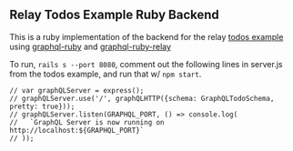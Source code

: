 ## Relay Todos Example Ruby Backend
This is a ruby implementation of the backend for the relay [todos example](https://github.com/facebook/relay/tree/master/examples/todo) using
[graphql-ruby](https://github.com/rmosolgo/graphql-ruby) and [graphql-ruby-relay](https://github.com/rmosolgo/graphql-ruby-relay)

To run, `rails s --port 8080`, comment out the following lines in server.js
from the todos example, and run that w/ `npm start`.

```
// var graphQLServer = express();
// graphQLServer.use('/', graphQLHTTP({schema: GraphQLTodoSchema, pretty: true}));
// graphQLServer.listen(GRAPHQL_PORT, () => console.log(
//   `GraphQL Server is now running on http://localhost:${GRAPHQL_PORT}`
// ));
```
